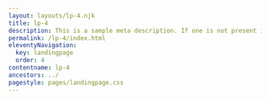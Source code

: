 ```yaml
---
layout: layouts/lp-4.njk
title: lp-4
description: This is a sample meta description. If one is not present in your page/post's front matter, the default metadata.desciption will be used instead.
permalink: /lp-4/index.html
eleventyNavigation:
  key: landingpage
  order: 4
contentname: lp-4
ancestors: ../
pagestyle: pages/landingpage.css
---
```

